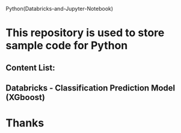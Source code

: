 Python(Databricks-and-Jupyter-Notebook)
# This repository is used to store sample code for Python
## Content List:
## Databricks - Classification Prediction Model (XGboost)

# Thanks

